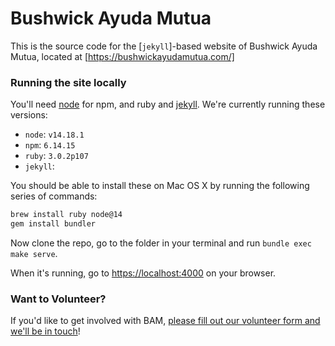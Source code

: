 # Bushwick Ayuda Mutua

This is the source code for the [`jekyll`]-based website of Bushwick Ayuda Mutua, located at [https://bushwickayudamutua.com/]

### Running the site locally

You'll need [node](https://nodejs.org/en/download/) for npm, and ruby and [jekyll](https://jekyllrb.com/docs/installation/macos/). We're currently running these versions:
- `node`: `v14.18.1`
- `npm`: `6.14.15`
- `ruby`: `3.0.2p107`
- `jekyll`: 

You should be able to install these on Mac OS X by running the following series of commands:

```bash
brew install ruby node@14
gem install bundler
```

Now clone the repo, go to the folder in your terminal and run `bundle exec make serve`.

When it's running, go to [https://localhost:4000](https://localhost:4000) on your browser.

### Want to Volunteer?

If you'd like to get involved with BAM, [please fill out our volunteer form and we'll be in touch](https://bushwickayudamutua.com/volunteer/)!
